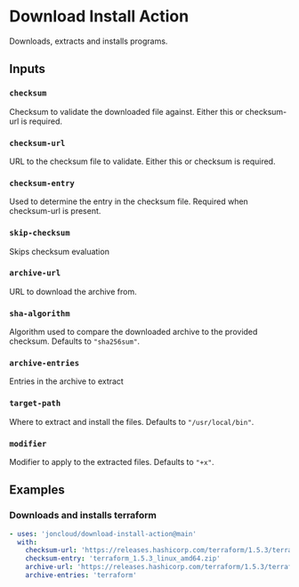# Download Install Action

Downloads, extracts and installs programs.

## Inputs

### `checksum`

Checksum to validate the downloaded file against. Either this or checksum-url is required.

### `checksum-url`

URL to the checksum file to validate. Either this or checksum is required.

### `checksum-entry`

Used to determine the entry in the checksum file. Required when checksum-url is present.

### `skip-checksum`

Skips checksum evaluation

### `archive-url`

URL to download the archive from.

### `sha-algorithm`

Algorithm used to compare the downloaded archive to the provided checksum. Defaults to `"sha256sum"`.

### `archive-entries`

Entries in the archive to extract

### `target-path`

Where to extract and install the files. Defaults to `"/usr/local/bin"`.

### `modifier`

Modifier to apply to the extracted files. Defaults to `"+x"`.

## Examples

### Downloads and installs terraform

```yml
- uses: 'joncloud/download-install-action@main'
  with:
    checksum-url: 'https://releases.hashicorp.com/terraform/1.5.3/terraform_1.5.3_SHA256SUMS'
    checksum-entry: 'terraform_1.5.3_linux_amd64.zip'
    archive-url: 'https://releases.hashicorp.com/terraform/1.5.3/terraform_1.5.3_linux_amd64.zip'
    archive-entries: 'terraform'
```
